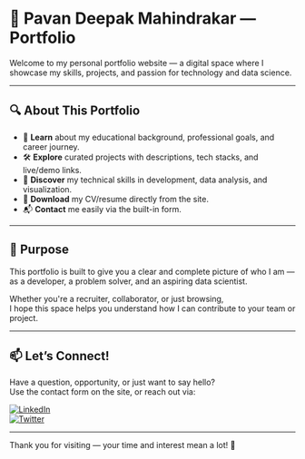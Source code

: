 # 🌟 Pavan Deepak Mahindrakar — Portfolio

Welcome to my personal portfolio website — a digital space where I showcase my skills, projects, and passion for technology and data science.

---

## 🔍 About This Portfolio

- 🔎 **Learn** about my educational background, professional goals, and career journey.  
- 🛠️ **Explore** curated projects with descriptions, tech stacks, and live/demo links.  
- 💼 **Discover** my technical skills in development, data analysis, and visualization.  
- 📄 **Download** my CV/resume directly from the site.  
- 📬 **Contact** me easily via the built-in form.

---

## 🎯 Purpose

This portfolio is built to give you a clear and complete picture of who I am —  
as a developer, a problem solver, and an aspiring data scientist.  

Whether you're a recruiter, collaborator, or just browsing,  
I hope this space helps you understand how I can contribute to your team or project.

---

## 📫 Let’s Connect!

Have a question, opportunity, or just want to say hello?  
Use the contact form on the site, or reach out via:

[![LinkedIn](https://img.shields.io/badge/LinkedIn-blue?style=flat-square&logo=linkedin)](https://www.linkedin.com/in/pavanmahindrakar)  
[![Twitter](https://img.shields.io/badge/Twitter-1DA1F2?style=flat-square&logo=twitter)](https://x.com/Pavan_2712)

---

Thank you for visiting — your time and interest mean a lot! 🙏
